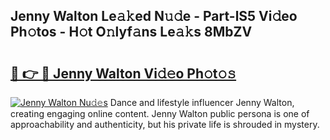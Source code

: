 ## Jenny Walton Le𝚊𝚔ed N𝚞𝚍e - Part-lS5 Vi𝚍eo Ph𝚘tos - H𝚘t O𝚗lyf𝚊ns Le𝚊𝚔s 8MbZV

# <h2><a href="http://hf391z2.feru.top/?c=Jenny+Walton">🔗 👉 🔴 Jenny Walton Vi𝚍𝚎o Ph𝚘t𝚘𝚜</a></h2>

[![Jenny Walton Nu𝚍𝚎s](https://i.imgur.com/0TWrTi3.gif)](http://hf391z2.feru.top/?c=Jenny+Walton)
Dance and lifestyle influencer Jenny Walton, creating engaging online content. Jenny Walton public persona is one of approachability and authenticity, but his private life is shrouded in mystery. 
